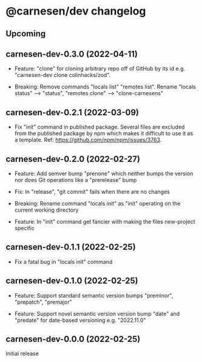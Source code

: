 # **@carnesen/dev** changelog

## Upcoming

## carnesen-dev-0.3.0 (2022-04-11)

- Feature: "clone" for cloning arbitrary repo off of GitHub by its id e.g. "carnesen-dev clone colinhacks/zod".

- Breaking: Remove commands "locals list" "remotes list". Rename "locals status" --> "status", "remotes clone" --> "clone-carnesens"

## carnesen-dev-0.2.1 (2022-03-09)

- Fix "init" command in published package. Several files are excluded from the published package by npm which makes it difficult to use it as a template. Ref: https://github.com/npm/npm/issues/3763.

## carnesen-dev-0.2.0 (2022-02-27)

- Feature: Add semver bump "prenone" which neither bumps the version nor does Git operations like a "prerelease" bump

- Fix: In "release", "git commit" fails when there are no changes

- Breaking: Rename command "locals init" as "init" operating on the current working directory

- Feature: In "init" command get fancier with making the files new-project specific

## carnesen-dev-0.1.1 (2022-02-25)

- Fix a fatal bug in "locals init" command

## carnesen-dev-0.1.0 (2022-02-25)

- Feature: Support standard semantic version bumps "preminor", "prepatch", "premajor"

- Feature: Support novel semantic version version bump  "date" and "predate" for date-based versioning e.g. "2022.11.0"

## carnesen-dev-0.0.0 (2022-02-25)

Initial release
